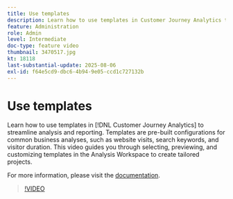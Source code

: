 ```yaml
---
title: Use templates
description: Learn how to use templates in Customer Journey Analytics to streamline analysis and reporting.
feature: Administration
role: Admin
level: Intermediate
doc-type: feature video
thumbnail: 3470517.jpg
kt: 18118
last-substantial-update: 2025-08-06
exl-id: f64e5cd9-dbc6-4b94-9e05-ccd1c727132b
---
```

# Use templates

Learn how to use templates in [!DNL Customer Journey Analytics] to streamline analysis and reporting. Templates are pre-built configurations for common business analyses, such as website visits, search keywords, and visitor duration. This video guides you through selecting, previewing, and customizing templates in the Analysis Workspace to create tailored projects.

For more information, please visit the [documentation](https://experienceleague.adobe.com/en/docs/analytics-platform/using/cja-workspace/templates/use-templates).

>[!VIDEO](https://video.tv.adobe.com/v/3470517/?learn=on)
